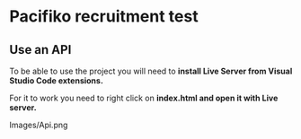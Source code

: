 <h1>Pacifiko recruitment test</h1>
<h2>Use an API</h2>
<p>To be able to use the project you will need to  <strong>install Live Server from Visual Studio Code extensions.</strong></p>
<p>For it to work you need to right click on <strong>index.html and open it with Live server.</strong></p>

Images/Api.png


